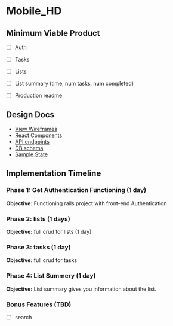 # Mobile_HD


## Minimum Viable Product

- [ ] Auth
- [ ] Tasks
- [ ] Lists
- [ ] List summary (time, num tasks, num completed)
- [ ] Production readme



## Design Docs
* [View Wireframes][wireframes]
* [React Components][components]
* [API endpoints][api-endpoints]
* [DB schema][schema]
* [Sample State][sample-state]

[wireframes]: /docs/wireframes
[components]: /docs/component-hierarchy.md
[sample-state]: /docs/sample-state.md
[api-endpoints]: /docs/api-endpoints.md
[schema]: /docs/schema.md

## Implementation Timeline

### Phase 1: Get Authentication Functioning (1 day)

**Objective:** Functioning rails project with front-end Authentication

### Phase 2:  lists (1 days)

**Objective:** full crud for lists (1 day)

### Phase 3: tasks (1 day)

**Objective:** full crud for tasks

### Phase 4: List Summery (1 day)

**Objective:**  List summary gives you information about the list.



### Bonus Features (TBD)

- [ ] search
